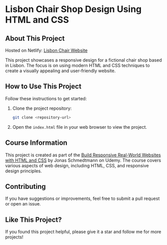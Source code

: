 # Lisbon Chair Shop Design Using HTML and CSS

## About This Project

Hosted on Netlify: [Lisbon Chair Website](https://lisbon-chair-hieultph.netlify.app/)

This project showcases a responsive design for a fictional chair shop based in Lisbon. The focus is on using modern HTML and CSS techniques to create a visually appealing and user-friendly website.

## How to Use This Project

Follow these instructions to get started:

1. Clone the project repository:
    ```sh
    git clone <repository-url>
    ```
2. Open the `index.html` file in your web browser to view the project.

## Course Information

This project is created as part of the [Build Responsive Real-World Websites with HTML and CSS](https://www.udemy.com/course/design-and-develop-a-killer-website-with-html5-and-css3/) by Jonas Schmedtmann on Udemy. The course covers various aspects of web design, including HTML, CSS, and responsive design principles.

## Contributing

If you have suggestions or improvements, feel free to submit a pull request or open an issue.

## Like This Project?

If you found this project helpful, please give it a star and follow me for more projects!

